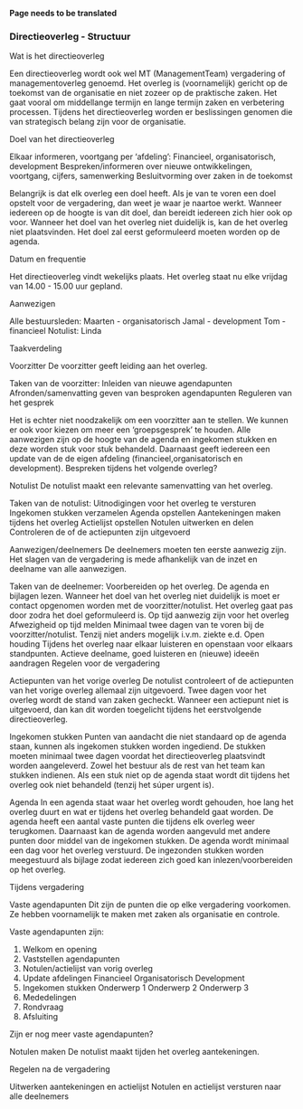 **Page needs to be translated**

### Directieoverleg - Structuur

Wat is het directieoverleg

Een directieoverleg wordt ook wel MT (ManagementTeam) vergadering of managementoverleg genoemd. Het overleg is (voornamelijk) gericht op de toekomst van de organisatie en niet zozeer op de praktische zaken. Het gaat vooral om middellange termijn en lange termijn zaken en verbetering processen. Tijdens het directieoverleg worden er beslissingen genomen die van strategisch belang zijn voor de organisatie.


Doel van het directieoverleg


Elkaar informeren, voortgang per ‘afdeling’: Financieel, organisatorisch, development
Bespreken/informeren over nieuwe ontwikkelingen, voortgang, cijfers, samenwerking
Besluitvorming over zaken in de toekomst

Belangrijk is dat elk overleg een doel heeft. Als je van te voren een doel opstelt voor de vergadering, dan weet je waar je naartoe werkt. Wanneer iedereen op de hoogte is van dit doel, dan bereidt iedereen zich hier ook op voor. Wanneer het doel van het overleg niet duidelijk is, kan de het overleg niet plaatsvinden. Het doel zal eerst geformuleerd moeten worden op de agenda.


Datum en frequentie

Het directieoverleg vindt wekelijks plaats. Het overleg staat nu elke vrijdag van 14.00 - 15.00 uur gepland.


Aanwezigen


Alle bestuursleden: 
Maarten - organisatorisch 
Jamal - development
Tom - financieel
Notulist: Linda








Taakverdeling


Voorzitter
De voorzitter geeft leiding aan het overleg. 

Taken van de voorzitter: 
Inleiden van nieuwe agendapunten
Afronden/samenvatting geven van besproken agendapunten
Reguleren van het gesprek 


Het is echter niet noodzakelijk om een voorzitter aan te stellen. We kunnen er ook voor kiezen om meer een ‘groepsgesprek’ te houden. Alle aanwezigen zijn op de hoogte van de agenda en ingekomen stukken en deze worden stuk voor stuk behandeld. Daarnaast geeft iedereen een update van de de eigen afdeling (financieel,organisatorisch en development). Bespreken tijdens het volgende overleg?


Notulist
De notulist maakt een relevante samenvatting van het overleg.

Taken van de notulist:
Uitnodigingen voor het overleg te versturen
Ingekomen stukken verzamelen
Agenda opstellen
Aantekeningen maken tijdens het overleg
Actielijst opstellen
Notulen uitwerken en delen
Controleren de of de actiepunten zijn uitgevoerd


Aanwezigen/deelnemers
De deelnemers moeten ten eerste aanwezig zijn. Het slagen van de vergadering is mede afhankelijk van de inzet en deelname van alle aanwezigen.

Taken van de deelnemer:
Voorbereiden op het overleg.
De agenda en bijlagen lezen. Wanneer het doel van het overleg niet duidelijk is moet er contact opgenomen worden met de voorzitter/notulist. Het overleg gaat pas door zodra het doel geformuleerd is.
Op tijd aanwezig zijn voor het overleg
Afwezigheid op tijd melden 
Minimaal twee dagen van te voren bij de voorzitter/notulist. Tenzij niet anders mogelijk i.v.m. ziekte e.d.
Open houding 
Tijdens het overleg naar elkaar luisteren en openstaan voor elkaars standpunten.
Actieve deelname, goed luisteren en (nieuwe) ideeën aandragen
Regelen voor de vergadering


Actiepunten van het vorige overleg
De notulist controleert of de actiepunten van het vorige overleg allemaal zijn uitgevoerd. Twee dagen voor het overleg wordt de stand van zaken gecheckt. Wanneer een actiepunt niet is uitgevoerd, dan kan dit worden toegelicht tijdens het eerstvolgende directieoverleg.


Ingekomen stukken
Punten van aandacht die niet standaard op de agenda staan, kunnen als ingekomen stukken worden ingediend. De stukken moeten minimaal twee dagen voordat het directieoverleg plaatsvindt worden aangeleverd. Zowel het bestuur als de rest van het team kan stukken indienen. Als een stuk niet op de agenda staat wordt dit tijdens het overleg ook niet behandeld (tenzij het súper urgent is).


Agenda
In een agenda staat waar het overleg wordt gehouden, hoe lang het overleg duurt en wat er tijdens het overleg behandeld gaat worden. De agenda heeft een aantal vaste punten die tijdens elk overleg weer terugkomen. Daarnaast kan de agenda worden aangevuld met andere punten door middel van de ingekomen stukken. De agenda wordt minimaal een dag voor het overleg verstuurd. De ingezonden stukken worden meegestuurd als bijlage zodat iedereen zich goed kan inlezen/voorbereiden op het overleg.



Tijdens vergadering


Vaste agendapunten
Dit zijn de punten die op elke vergadering voorkomen. Ze hebben voornamelijk te maken met zaken als organisatie en controle. 

Vaste agendapunten zijn:
1. Welkom en opening
2. Vaststellen agendapunten 
3. Notulen/actielijst van vorig overleg
4. Update afdelingen 
Financieel
Organisatorisch
Development
5. Ingekomen stukken
Onderwerp 1
Onderwerp 2
Onderwerp 3                       
6. Mededelingen
7. Rondvraag
8. Afsluiting


Zijn er nog meer vaste agendapunten?


Notulen maken
De notulist maakt tijden het overleg aantekeningen.

Regelen na de vergadering

Uitwerken aantekeningen en actielijst 
Notulen en actielijst versturen naar alle deelnemers
